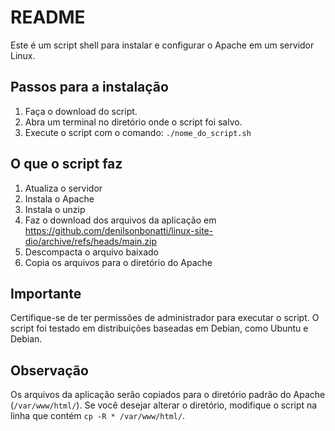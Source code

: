# README

Este é um script shell para instalar e configurar o Apache em um servidor Linux.

## Passos para a instalação
1. Faça o download do script.
2. Abra um terminal no diretório onde o script foi salvo.
3. Execute o script com o comando: `./nome_do_script.sh`

## O que o script faz
1. Atualiza o servidor
2. Instala o Apache
3. Instala o unzip
4. Faz o download dos arquivos da aplicação em https://github.com/denilsonbonatti/linux-site-dio/archive/refs/heads/main.zip
5. Descompacta o arquivo baixado
6. Copia os arquivos para o diretório do Apache

## Importante
Certifique-se de ter permissões de administrador para executar o script. O script foi testado em distribuições baseadas em Debian, como Ubuntu e Debian.

## Observação
Os arquivos da aplicação serão copiados para o diretório padrão do Apache (`/var/www/html/`). Se você desejar alterar o diretório, modifique o script na linha que contém `cp -R * /var/www/html/`.
